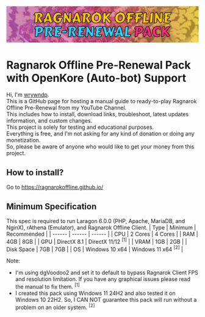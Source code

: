 <img src="media/main_banner.png">

# Ragnarok Offline Pre-Renewal Pack with OpenKore (Auto-bot) Support
Hi, I'm [wrywndp](https://www.youtube.com/@wrywndp).\
This is a GitHub page for hosting a manual guide to ready-to-play Ragnarok Offline Pre-Renewal from my YouTube Channel.\
This includes how to install, download links, troubleshoot, latest updates information, and custom changes.\
This project is solely for testing and educational purposes.\
Everything is free, and I'm not asking for any kind of donation or doing any monetization.\
So, please be aware of anyone who would like to get your money from this project.

## How to install?
Go to https://ragnarokoffline.github.io/

## Minimum Specification
This spec is required to run Laragon 6.0.0 (PHP, Apache, MariaDB, and NginX), rAthena (Emulator), and Ragnarok Offline Client.
| Type | Minimum | Recommended |
| ------ | ------ | ------ |
| CPU | 2 Cores | 4 Cores |
| RAM | 4GB | 8GB |
| GPU | DirectX 8.1 | DirectX 11/12 <sup>[1]</sup> |
| VRAM | 1GB | 2GB |
| Disk Space | 7GB | 7GB |
| OS | Windows 10 x64 | Windows 11 x64 <sup>[2]</sup> |

Note:
* I'm using dgVoodoo2 and set it to default to bypass Ragnarok Client FPS and resolution limitation. If you have any graphical issues please read the manual to fix them. <sup>[1]</sup>
* I created this pack using Windows 11 24H2 and also tested it on Windows 10 22H2. So, I CAN NOT guarantee this pack will run without a problem on an older system. <sup>[2]</sup>
